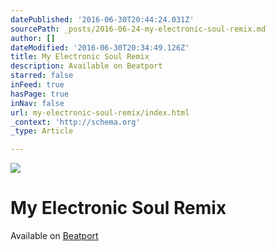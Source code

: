 ```yaml
---
datePublished: '2016-06-30T20:44:24.031Z'
sourcePath: _posts/2016-06-24-my-electronic-soul-remix.md
author: []
dateModified: '2016-06-30T20:34:49.126Z'
title: My Electronic Soul Remix
description: Available on Beatport
starred: false
inFeed: true
hasPage: true
inNav: false
url: my-electronic-soul-remix/index.html
_context: 'http://schema.org'
_type: Article

---
```

![](https://the-grid-user-content.s3-us-west-2.amazonaws.com/68f4672d-e26d-4225-bb18-5b4645eef35c.jpg)

# My Electronic Soul Remix

Available on [Beatport][0]

[0]: https://www.beatport.com/track/my-electronic-soul-james-kumo-remix/1536943 "My Electronic Soul"